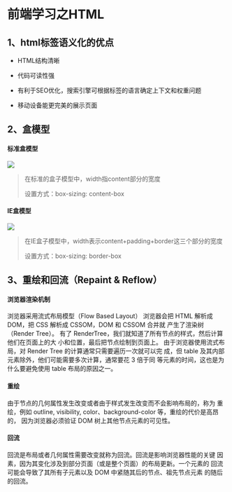 # 									前端学习之HTML

## 1、html标签语义化的优点

- HTML结构清晰

- 代码可读性强

- 有利于SEO优化，搜索引擎可根据标签的语言确定上下文和权重问题

- 移动设备能更完美的展示页面

  

## 2、盒模型

#### 标准盒模型

![](https://vkceyugu.cdn.bspapp.com/VKCEYUGU-f8040833-b067-4f14-836a-a9837f7dab99/9535e767-6a38-4174-8974-8dc37ea6aec3.png)

> 在标准的盒子模型中，width指content部分的宽度
>
> 设置方式：box-sizing: content-box

#### IE盒模型

![](https://vkceyugu.cdn.bspapp.com/VKCEYUGU-f8040833-b067-4f14-836a-a9837f7dab99/6dd6910f-baaa-4917-97b7-174ee0a4d6a3.png)

> 在IE盒子模型中，width表示content+padding+border这三个部分的宽度
>
> 设置方式：box-sizing:  border-box

## 3、重绘和回流（Repaint & Reflow）

#### 浏览器渲染机制

浏览器采用流式布局模型（Flow Based Layout） 浏览器会把 HTML 解析成 DOM，把 CSS 解析成 CSSOM，DOM 和 CSSOM 合并就 产生了渲染树（Render Tree）。 有了 RenderTree，我们就知道了所有节点的样式，然后计算他们在页面上的大 小和位置，最后把节点绘制到页面上。 由于浏览器使用流式布局，对 Render Tree 的计算通常只需要遍历一次就可以完 成，但 table 及其内部元素除外，他们可能需要多次计算，通常要花 3 倍于同 等元素的时间，这也是为什么要避免使用 table 布局的原因之一。 

#### 重绘 

由于节点的几何属性发生改变或者由于样式发生改变而不会影响布局的，称为 重绘，例如 outline, visibility, color、background-color 等，重绘的代价是高昂的， 因为浏览器必须验证 DOM 树上其他节点元素的可见性。 

#### 回流 

回流是布局或者几何属性需要改变就称为回流。回流是影响浏览器性能的关键 因素，因为其变化涉及到部分页面（或是整个页面）的布局更新。一个元素的 回流可能会导致了其所有子元素以及 DOM 中紧随其后的节点、祖先节点元素 的随后的回流。